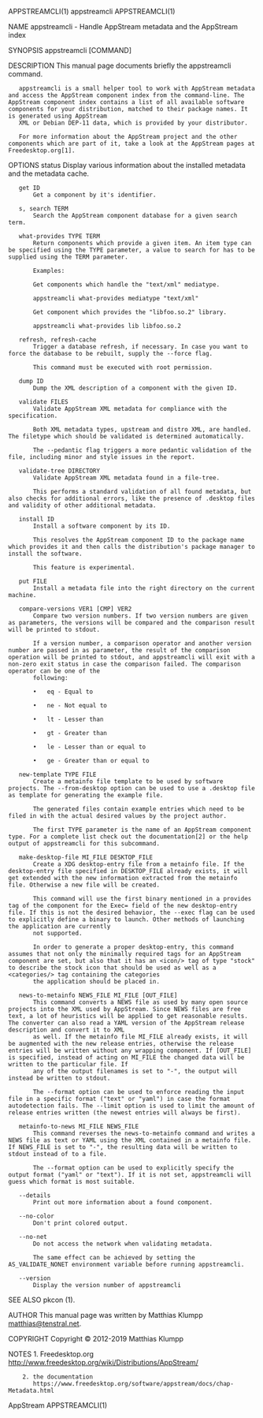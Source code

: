 APPSTREAMCLI(1)                                                                                                                                       appstreamcli                                                                                                                                      APPSTREAMCLI(1)

NAME
       appstreamcli - Handle AppStream metadata and the AppStream index

SYNOPSIS
       appstreamcli [COMMAND]

DESCRIPTION
       This manual page documents briefly the appstreamcli command.

       appstreamcli is a small helper tool to work with AppStream metadata and access the AppStream component index from the command-line. The AppStream component index contains a list of all available software components for your distribution, matched to their package names. It is generated using AppStream
       XML or Debian DEP-11 data, which is provided by your distributor.

       For more information about the AppStream project and the other components which are part of it, take a look at the AppStream pages at Freedesktop.org[1].

OPTIONS
       status
           Display various information about the installed metadata and the metadata cache.

       get ID
           Get a component by it's identifier.

       s, search TERM
           Search the AppStream component database for a given search term.

       what-provides TYPE TERM
           Return components which provide a given item. An item type can be specified using the TYPE parameter, a value to search for has to be supplied using the TERM parameter.

           Examples:

           Get components which handle the "text/xml" mediatype.

           appstreamcli what-provides mediatype "text/xml"

           Get component which provides the "libfoo.so.2" library.

           appstreamcli what-provides lib libfoo.so.2

       refresh, refresh-cache
           Trigger a database refresh, if necessary. In case you want to force the database to be rebuilt, supply the --force flag.

           This command must be executed with root permission.

       dump ID
           Dump the XML description of a component with the given ID.

       validate FILES
           Validate AppStream XML metadata for compliance with the specification.

           Both XML metadata types, upstream and distro XML, are handled. The filetype which should be validated is determined automatically.

           The --pedantic flag triggers a more pedantic validation of the file, including minor and style issues in the report.

       validate-tree DIRECTORY
           Validate AppStream XML metadata found in a file-tree.

           This performs a standard validation of all found metadata, but also checks for additional errors, like the presence of .desktop files and validity of other additional metadata.

       install ID
           Install a software component by its ID.

           This resolves the AppStream component ID to the package name which provides it and then calls the distribution's package manager to install the software.

           This feature is experimental.

       put FILE
           Install a metadata file into the right directory on the current machine.

       compare-versions VER1 [CMP] VER2
           Compare two version numbers. If two version numbers are given as parameters, the versions will be compared and the comparison result will be printed to stdout.

           If a version number, a comparison operator and another version number are passed in as parameter, the result of the comparison operation will be printed to stdout, and appstreamcli will exit with a non-zero exit status in case the comparison failed. The comparison operator can be one of the
           following:

           •   eq - Equal to

           •   ne - Not equal to

           •   lt - Lesser than

           •   gt - Greater than

           •   le - Lesser than or equal to

           •   ge - Greater than or equal to

       new-template TYPE FILE
           Create a metainfo file template to be used by software projects. The --from-desktop option can be used to use a .desktop file as template for generating the example file.

           The generated files contain example entries which need to be filed in with the actual desired values by the project author.

           The first TYPE parameter is the name of an AppStream component type. For a complete list check out the documentation[2] or the help output of appstreamcli for this subcommand.

       make-desktop-file MI_FILE DESKTOP_FILE
           Create a XDG desktop-entry file from a metainfo file. If the desktop-entry file specified in DESKTOP_FILE already exists, it will get extended with the new information extracted from the metainfo file. Otherwise a new file will be created.

           This command will use the first binary mentioned in a provides tag of the component for the Exec= field of the new desktop-entry file. If this is not the desired behavior, the --exec flag can be used to explicitly define a binary to launch. Other methods of launching the application are currently
           not supported.

           In order to generate a proper desktop-entry, this command assumes that not only the minimally required tags for an AppStream component are set, but also that it has an <icon/> tag of type "stock" to describe the stock icon that should be used as well as a <categories/> tag containing the categories
           the application should be placed in.

       news-to-metainfo NEWS_FILE MI_FILE [OUT_FILE]
           This command converts a NEWS file as used by many open source projects into the XML used by AppStream. Since NEWS files are free text, a lot of heuristics will be applied to get reasonable results. The converter can also read a YAML version of the AppStream release description and convert it to XML
           as well. If the metainfo file MI_FILE already exists, it will be augmented with the new release entries, otherwise the release entries will be written without any wrapping component. If [OUT_FILE] is specified, instead of acting on MI_FILE the changed data will be written to the particular file. If
           any of the output filenames is set to "-", the output will instead be written to stdout.

           The --format option can be used to enforce reading the input file in a specific format ("text" or "yaml") in case the format autodetection fails. The --limit option is used to limit the amount of release entries written (the newest entries will always be first).

       metainfo-to-news MI_FILE NEWS_FILE
           This command reverses the news-to-metainfo command and writes a NEWS file as text or YAML using the XML contained in a metainfo file. If NEWS_FILE is set to "-", the resulting data will be written to stdout instead of to a file.

           The --format option can be used to explicitly specify the output format ("yaml" or "text"). If it is not set, appstreamcli will guess which format is most suitable.

       --details
           Print out more information about a found component.

       --no-color
           Don't print colored output.

       --no-net
           Do not access the network when validating metadata.

           The same effect can be achieved by setting the AS_VALIDATE_NONET environment variable before running appstreamcli.

       --version
           Display the version number of appstreamcli

SEE ALSO
       pkcon (1).

AUTHOR
       This manual page was written by Matthias Klumpp <matthias@tenstral.net>.

COPYRIGHT
       Copyright © 2012-2019 Matthias Klumpp

NOTES
        1. Freedesktop.org
           http://www.freedesktop.org/wiki/Distributions/AppStream/

        2. the documentation
           https://www.freedesktop.org/software/appstream/docs/chap-Metadata.html

AppStream                                                                                                                                                                                                                                                                                               APPSTREAMCLI(1)
